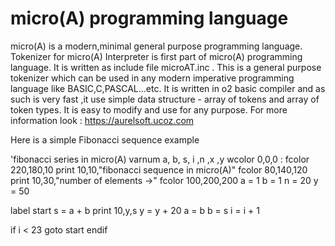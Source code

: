 # micro(A) programming language
micro(A) is a modern,minimal general purpose programming language.
Tokenizer for micro(A) Interpreter is first part of micro(A) programming language.
It is written as include file microAT.inc .
This is a general purpose tokenizer which can be used in any modern imperative 
programming language  like BASIC,C,PASCAL...etc.
It is written in o2 basic compiler and as such is very fast ,it use simple
data structure - array of tokens and array of token types.
It is easy to modify and use for any purpose.
For more information look : https://aurelsoft.ucoz.com

Here is a simple Fibonacci sequence example

'fibonacci series in micro(A)
varnum a, b, s, i ,n ,x ,y
wcolor 0,0,0 : fcolor 220,180,10
print 10,10,"fibonacci sequence in micro(A)"
fcolor 80,140,120
print 10,30,"number of elements ->"
fcolor 100,200,200
a = 1
b = 1
n = 20 
y = 50

label start
s = a + b
print 10,y,s
y = y + 20
a = b
b = s
i = i + 1

if i < 23 
   goto start
endif

